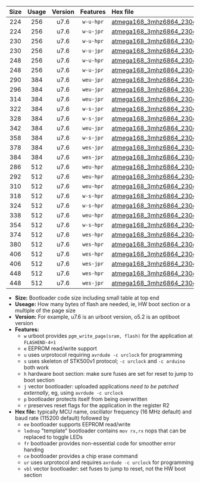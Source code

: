 |Size|Usage|Version|Features|Hex file|
|:-:|:-:|:-:|:-:|:--|
|224|256|u7.6|`w-u-hpr`|[atmega168_3mhz6864_230400bps_ur.hex](https://raw.githubusercontent.com/stefanrueger/urboot/main//atmega168_3mhz6864_230400bps_ur.hex)|
|224|256|u7.6|`w-u-jpr`|[atmega168_3mhz6864_230400bps_ur_vbl.hex](https://raw.githubusercontent.com/stefanrueger/urboot/main//atmega168_3mhz6864_230400bps_ur_vbl.hex)|
|230|256|u7.6|`w-u-hpr`|[atmega168_3mhz6864_230400bps_lednop_ur.hex](https://raw.githubusercontent.com/stefanrueger/urboot/main//atmega168_3mhz6864_230400bps_lednop_ur.hex)|
|230|256|u7.6|`w-u-jpr`|[atmega168_3mhz6864_230400bps_lednop_ur_vbl.hex](https://raw.githubusercontent.com/stefanrueger/urboot/main//atmega168_3mhz6864_230400bps_lednop_ur_vbl.hex)|
|248|256|u7.6|`w-u-hpr`|[atmega168_3mhz6864_230400bps_lednop_fr_ur.hex](https://raw.githubusercontent.com/stefanrueger/urboot/main//atmega168_3mhz6864_230400bps_lednop_fr_ur.hex)|
|248|256|u7.6|`w-u-jpr`|[atmega168_3mhz6864_230400bps_lednop_fr_ur_vbl.hex](https://raw.githubusercontent.com/stefanrueger/urboot/main//atmega168_3mhz6864_230400bps_lednop_fr_ur_vbl.hex)|
|290|384|u7.6|`weu-jpr`|[atmega168_3mhz6864_230400bps_ee_ur_vbl.hex](https://raw.githubusercontent.com/stefanrueger/urboot/main//atmega168_3mhz6864_230400bps_ee_ur_vbl.hex)|
|296|384|u7.6|`weu-jpr`|[atmega168_3mhz6864_230400bps_ee_lednop_ur_vbl.hex](https://raw.githubusercontent.com/stefanrueger/urboot/main//atmega168_3mhz6864_230400bps_ee_lednop_ur_vbl.hex)|
|314|384|u7.6|`weu-jpr`|[atmega168_3mhz6864_230400bps_ee_lednop_fr_ur_vbl.hex](https://raw.githubusercontent.com/stefanrueger/urboot/main//atmega168_3mhz6864_230400bps_ee_lednop_fr_ur_vbl.hex)|
|322|384|u7.6|`w-s-jpr`|[atmega168_3mhz6864_230400bps_vbl.hex](https://raw.githubusercontent.com/stefanrueger/urboot/main//atmega168_3mhz6864_230400bps_vbl.hex)|
|328|384|u7.6|`w-s-jpr`|[atmega168_3mhz6864_230400bps_lednop_vbl.hex](https://raw.githubusercontent.com/stefanrueger/urboot/main//atmega168_3mhz6864_230400bps_lednop_vbl.hex)|
|342|384|u7.6|`weu-jpr`|[atmega168_3mhz6864_230400bps_ee_lednop_fr_ce_ur_vbl.hex](https://raw.githubusercontent.com/stefanrueger/urboot/main//atmega168_3mhz6864_230400bps_ee_lednop_fr_ce_ur_vbl.hex)|
|358|384|u7.6|`w-s-jpr`|[atmega168_3mhz6864_230400bps_lednop_fr_vbl.hex](https://raw.githubusercontent.com/stefanrueger/urboot/main//atmega168_3mhz6864_230400bps_lednop_fr_vbl.hex)|
|378|384|u7.6|`wes-jpr`|[atmega168_3mhz6864_230400bps_ee_vbl.hex](https://raw.githubusercontent.com/stefanrueger/urboot/main//atmega168_3mhz6864_230400bps_ee_vbl.hex)|
|384|384|u7.6|`wes-jpr`|[atmega168_3mhz6864_230400bps_ee_lednop_vbl.hex](https://raw.githubusercontent.com/stefanrueger/urboot/main//atmega168_3mhz6864_230400bps_ee_lednop_vbl.hex)|
|286|512|u7.6|`weu-hpr`|[atmega168_3mhz6864_230400bps_ee_ur.hex](https://raw.githubusercontent.com/stefanrueger/urboot/main//atmega168_3mhz6864_230400bps_ee_ur.hex)|
|292|512|u7.6|`weu-hpr`|[atmega168_3mhz6864_230400bps_ee_lednop_ur.hex](https://raw.githubusercontent.com/stefanrueger/urboot/main//atmega168_3mhz6864_230400bps_ee_lednop_ur.hex)|
|310|512|u7.6|`weu-hpr`|[atmega168_3mhz6864_230400bps_ee_lednop_fr_ur.hex](https://raw.githubusercontent.com/stefanrueger/urboot/main//atmega168_3mhz6864_230400bps_ee_lednop_fr_ur.hex)|
|318|512|u7.6|`w-s-hpr`|[atmega168_3mhz6864_230400bps.hex](https://raw.githubusercontent.com/stefanrueger/urboot/main//atmega168_3mhz6864_230400bps.hex)|
|324|512|u7.6|`w-s-hpr`|[atmega168_3mhz6864_230400bps_lednop.hex](https://raw.githubusercontent.com/stefanrueger/urboot/main//atmega168_3mhz6864_230400bps_lednop.hex)|
|338|512|u7.6|`weu-hpr`|[atmega168_3mhz6864_230400bps_ee_lednop_fr_ce_ur.hex](https://raw.githubusercontent.com/stefanrueger/urboot/main//atmega168_3mhz6864_230400bps_ee_lednop_fr_ce_ur.hex)|
|354|512|u7.6|`w-s-hpr`|[atmega168_3mhz6864_230400bps_lednop_fr.hex](https://raw.githubusercontent.com/stefanrueger/urboot/main//atmega168_3mhz6864_230400bps_lednop_fr.hex)|
|374|512|u7.6|`wes-hpr`|[atmega168_3mhz6864_230400bps_ee.hex](https://raw.githubusercontent.com/stefanrueger/urboot/main//atmega168_3mhz6864_230400bps_ee.hex)|
|380|512|u7.6|`wes-hpr`|[atmega168_3mhz6864_230400bps_ee_lednop.hex](https://raw.githubusercontent.com/stefanrueger/urboot/main//atmega168_3mhz6864_230400bps_ee_lednop.hex)|
|406|512|u7.6|`wes-hpr`|[atmega168_3mhz6864_230400bps_ee_lednop_fr.hex](https://raw.githubusercontent.com/stefanrueger/urboot/main//atmega168_3mhz6864_230400bps_ee_lednop_fr.hex)|
|406|512|u7.6|`wes-jpr`|[atmega168_3mhz6864_230400bps_ee_lednop_fr_vbl.hex](https://raw.githubusercontent.com/stefanrueger/urboot/main//atmega168_3mhz6864_230400bps_ee_lednop_fr_vbl.hex)|
|448|512|u7.6|`wes-hpr`|[atmega168_3mhz6864_230400bps_ee_lednop_fr_ce.hex](https://raw.githubusercontent.com/stefanrueger/urboot/main//atmega168_3mhz6864_230400bps_ee_lednop_fr_ce.hex)|
|448|512|u7.6|`wes-jpr`|[atmega168_3mhz6864_230400bps_ee_lednop_fr_ce_vbl.hex](https://raw.githubusercontent.com/stefanrueger/urboot/main//atmega168_3mhz6864_230400bps_ee_lednop_fr_ce_vbl.hex)|

- **Size:** Bootloader code size including small table at top end
- **Useage:** How many bytes of flash are needed, ie, HW boot section or a multiple of the page size
- **Version:** For example, u7.6 is an urboot version, o5.2 is an optiboot version
- **Features:**
  + `w` urboot provides `pgm_write_page(sram, flash)` for the application at `FLASHEND-4+1`
  + `e` EEPROM read/write support
  + `u` uses urprotocol requiring `avrdude -c urclock` for programming
  + `s` uses skeleton of STK500v1 protocol; `-c urclock` and `-c arduino` both work
  + `h` hardware boot section: make sure fuses are set for reset to jump to boot section
  + `j` vector bootloader: uploaded applications *need to be patched externally*, eg, using `avrdude -c urclock`
  + `p` bootloader protects itself from being overwritten
  + `r` preserves reset flags for the application in the register R2
- **Hex file:** typically MCU name, oscillator frequency (16 MHz default) and baud rate (115200 default) followed by
  + `ee` bootloader supports EEPROM read/write
  + `lednop` "template" bootloader contains `mov rx,rx` nops that can be replaced to toggle LEDs
  + `fr` bootloader provides non-essential code for smoother error handing
  + `ce` bootloader provides a chip erase command
  + `ur` uses urprotocol and requires `avrdude -c urclock` for programming
  + `vbl` vector bootloader: set fuses to jump to reset, not the HW boot section
